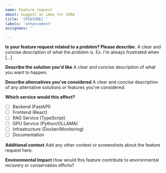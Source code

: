 ```yaml
---
name: Feature request
about: Suggest an idea for SIRA
title: '[FEATURE] '
labels: 'enhancement'
assignees: ''

---
```


**Is your feature request related to a problem? Please describe.**
A clear and concise description of what the problem is. Ex. I'm always frustrated when [...]

**Describe the solution you'd like**
A clear and concise description of what you want to happen.

**Describe alternatives you've considered**
A clear and concise description of any alternative solutions or features you've considered.

**Which service would this affect?**
- [ ] Backend (FastAPI)
- [ ] Frontend (React)
- [ ] RAG Service (TypeScript)
- [ ] GPU Service (Python/OLLAMA)
- [ ] Infrastructure (Docker/Monitoring)
- [ ] Documentation

**Additional context**
Add any other context or screenshots about the feature request here.

**Environmental Impact**
How would this feature contribute to environmental recovery or conservation efforts?
